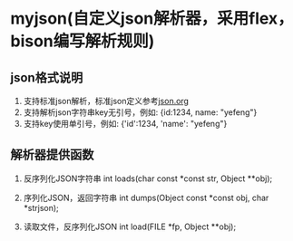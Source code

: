 # myjson(自定义json解析器，采用flex，bison编写解析规则)

## json格式说明
1. 支持标准json解析，标准json定义参考[json.org](https://www.json.org/json-zh.html)
2. 支持解析json字符串key无引号，例如: {id:1234, name: "yefeng"}
3. 支持key使用单引号，例如: {'id':1234, 'name': "yefeng"}

## 解析器提供函数
1. 反序列化JSON字符串
int loads(char const *const str, Object **obj);

2. 序列化JSON，返回字符串
int dumps(Object const *const obj, char *strjson);

3. 读取文件，反序列化JSON
int load(FILE *fp, Object **obj);